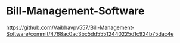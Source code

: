 # Bill-Management-Software
https://github.com/Vaibhavpv557/Bill-Management-Software/commit/4768ac0ac3bc5dd55512440225d1c924b75dac4e
